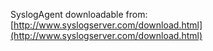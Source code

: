 SyslogAgent downloadable from: [http://www.syslogserver.com/download.html](http://www.syslogserver.com/download.html)  
